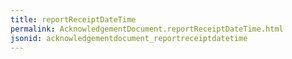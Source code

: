 ```yaml
---
title: reportReceiptDateTime
permalink: AcknowledgementDocument.reportReceiptDateTime.html
jsonid: acknowledgementdocument_reportreceiptdatetime
---
```

